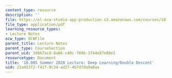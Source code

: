 ```yaml
---
content_type: resource
description: ''
file: https://ol-ocw-studio-app-production.s3.amazonaws.com/courses/18-085-computational-science-and-engineering-i-summer-2020/22a453f2f41f9c34ad274b7d7da9a0aa_MIT18_085Summer20_lec_GS.pdf
file_type: application/pdf
learning_resource_types:
- Lecture Notes
ocw_type: OCWFile
parent_title: Lecture Notes
parent_type: CourseSection
parent_uid: 3d867acd-8a66-c40c-704b-3744e87e88e2
resourcetype: Document
title: '18.085 Summer 2020 Lecture: Deep Learning/Double Descent'
uid: 22a453f2-f41f-9c34-ad27-4b7d7da9a0aa
---
```

